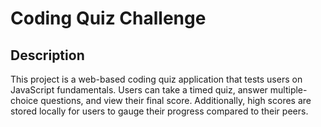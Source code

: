 # Coding Quiz Challenge

## Description
This project is a web-based coding quiz application that tests users on JavaScript fundamentals. Users can take a timed quiz, answer multiple-choice questions, and view their final score. Additionally, high scores are stored locally for users to gauge their progress compared to their peers.
